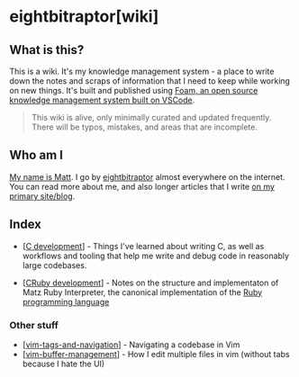 # eightbitraptor[wiki]

## What is this?

This is a wiki. It's my knowledge management system - a place to write down the
notes and scraps of information that I need to keep while working on new things.
It's built and published using [Foam, an open source knowledge management system
built on VSCode](https://foambubble.github.io/foam/).

> This wiki is alive, only minimally curated and updated frequently. There will
> be typos, mistakes, and areas that are incomplete.

## Who am I

[My name is Matt](https://www.eightbitraptor.com/about). I go by
[eightbitraptor](https://www.eightbitraptor.com) almost everywhere on the
internet. You can read more about me, and also longer articles that I write [on
my primary site/blog](https://www.eightbitraptor.com).

## Index

* [[C development]] - Things I've learned about writing C, as well as workflows
  and tooling that help me write and debug code in reasonably large codebases.

* [[CRuby development]] - Notes on the structure and implementaton of Matz Ruby Interpreter, the canonical implementation of the [Ruby programming language](https://www.ruby-lang.org)

### Other stuff

* [[vim-tags-and-navigation]] - Navigating a codebase in Vim
* [[vim-buffer-management]] - How I edit multiple files in vim (without tabs
  because I hate the UI)

[//begin]: # "Autogenerated link references for markdown compatibility"
[C development]: c-development "C Development"
[CRuby development]: cruby-development "CRuby Development"
[vim-tags-and-navigation]: vim-tags-and-navigation "Vim Tags and Navigation"
[vim-buffer-management]: vim-buffer-management "Vim Buffer Management"
[//end]: # "Autogenerated link references"
